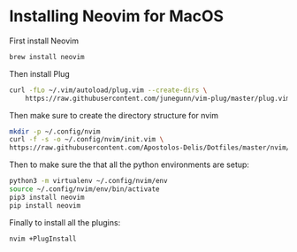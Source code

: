 # Installing Neovim for MacOS

First install Neovim

```bash
brew install neovim
```

Then install Plug
```bash
curl -fLo ~/.vim/autoload/plug.vim --create-dirs \
    https://raw.githubusercontent.com/junegunn/vim-plug/master/plug.vim
```

Then make sure to create the directory structure for nvim

```bash
mkdir -p ~/.config/nvim
curl -f -s -o ~/.config/nvim/init.vim \
https://raw.githubusercontent.com/Apostolos-Delis/Dotfiles/master/nvim/init.vim
```
Then to make sure the that all the python environments are setup:
```bash
python3 -m virtualenv ~/.config/nvim/env
source ~/.config/nvim/env/bin/activate
pip3 install neovim
pip install neovim
```
Finally to install all the plugins:
```bash
nvim +PlugInstall
```

